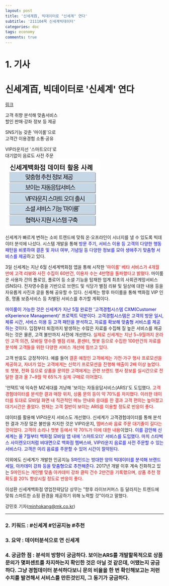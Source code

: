 ```yaml
---
layout: post
title: '신세계百, 빅데이터로 "신세계" 연다'
subtitle: '211104목 신세계빅데이터'
categories: doc
tags: economy
comments: true
---
```


# 1. 기사
신세계百, 빅데이터로 '신세계' 연다
==========
[링크](https://news.naver.com/main/read.naver?mode=LPOD&mid=sec&oid=009&aid=0004873894)

고객 취향 분석해 맞춤서비스   
할인 판매·강좌 정보 등 제공   

SNS기능 갖춘 '마이룸'으로   
고객간 이용경험 소통·공유   

VIP라운지선 '스마트오더'로   
대기없이 음료도 사전 주문   
<img src="/assets/img/211104Thu_SSG.png">

신세계가 빠르게 변하는 소비 트렌드에 맞춰 온·오프라인이 시너지를 낼 수 있도록 빅데이터 분석에 나섰다. 시스템 개발을 통해 <span style="color:blue">방문 주기, 서비스 이용 등 고객의 다양한 행동패턴을 비롯하여 결혼 및 자녀 여부, 기념일 등 다양한 정보를 모아 생애주기 맞춤형 서비스를 제공</span>하고 있다.   

3일 신세계는 지난 6월 신세계백화점 앱을 통해 시작한 <span style="color:red">'마이룸' 베타 서비스가 4개월 만에 고객 리뷰와 사진 수집이 60만건, 이용자 수는 4만명을 돌파했다고 밝혔다.</span> 마이룸은 사용자 간의 폴로잉, 폴로어 등 소셜 기능을 탑재한 업계 최초의 사회관계망서비스(SNS)다. 전자영수증을 기반으로 브랜드 및 식당가 별점 리뷰 및 일상에 대한 내용 등을 자유롭게 사진과 글을 통해 공유할 수 있다. 신세계는 향후 마이룸을 통해 백화점 VIP 인증, 명품 보증서비스 등 차별된 서비스를 추가할 계획이다.   

<span style="color:blue">마이룸이 가능한 것은 신세계가 지난 5월 완료한 '고객경험시스템 CXM(Customer eXperience Management)' 프로젝트 덕분이다. 고객경험시스템은 고객의 방문 일시, 체류 시간, 서비스 이용 등 고객 패턴을 분석하고, 자료를 확보해 맞춤형 서비스를 제공하는 것</span>이다. 입점부터 퇴점까지 발생하는 수많은 자료를 수집해 질 높은 서비스를 제공하는 것은 물론, 고객 불만까지 사전에 개선한다. <span style="color:red">실제로 신세계는 지난 5~9월까지 온라인 고객 의견, 모바일 영수증 별점 리뷰, 콜센터, 챗봇 등으로 수집한 100만건의 자료를 분석해 고객들을 위한 다양한 서비스 개선에 힘쓰고 있다.</span>

고객 반응도 긍정적이다. 예를 들어 <span style="color:red">결혼 예정인 고객에게는 가전·가구 행사 프로모션을 제공하고, 자녀가 있는 고객에게는 신학기 프로모션을 진행해 매출이 2배 이상 늘었다. 또 챗봇, 전화 등으로 상품을 문의한 고객에게는 관련 브랜드 행사 정보를 실시간으로 전달한 결과 올 7~9월 약 65%가 실제 구매로 이어졌다.</span>   

'언택트'에 익숙한 MZ세대를 겨냥해 '보이는 자동응답서비스(ARS)'도 도입했다. <span style="color:red">고객경험데이터를 분석한 결과 매장 위치, 상품 문의 등이 약 70%를 차지했다. 이러한 데이터를 토대로 모바일 화면 내 직관적인 메뉴 안내와 응대를 한 결과 고객 편의는 높아졌고 대기시간은 줄었다. 현재는 고객 절반이 보이는 ARS를 이용할 정도로 반응이 좋다.</span>   

데이터를 활용해 VIP라운지 서비스도 개선했다. 신세계가 고객경험데이터를 통해 분석한 결과 가장 많은 불만을 차지한 것은 VIP라운지, <span style="color:red">멤버스바 음료 주문 대기줄이 길다는 것이었다. 고객의 소리나 챗봇 등에서 약 70%가 이에 대한 내용</span>이었다. <span style="color:blue">이를 감안해 신세계는 올 7월부터 백화점 모바일 앱 내에 '스마트오더' 서비스를 도입했다. 마치 스타벅스 사이렌오더처럼 비대면으로 백화점 멤버스바, VIP라운지 음료를 사전 주문할 수 있는 서비스다. 고객은 미리 음료를 주문할 수 있어 시간이 절약된다.</span>   

이외에도 신세계가 개발한 인공지능 <span style="color:blue">S마인드는 방대한 양의 빅데이터를 분석해 브랜드 세일, 아카데미 강좌 등을 맞춤형으로 추천해준다.</span> 2017년 개발 이후 계속 진화하고 있는 <span style="color:red">S마인드는 개인별 맞춤 아카데미 강좌 클릭 건수 2만건을 기록했으며, 상품 추천 정확도를 20% 향상시킬 정도로 반응이 좋다.</span>   

이성환 신세계백화점 영업전략담당 상무는 "향후 라이브커머스 등 달라지는 트렌드에 맞춰 스마트한 쇼핑 환경을 제공하기 위해 노력할 것"이라고 말했다.   

강민호 기자(minhokang@mk.co.kr)   

* * *

### 2. 키워드 : \#신세계 \#인공지능 \#추천
### 3. 요약 : 데이터분석으로 연 신세계
### 4. 궁금한 점 : 분석의 방향이 궁금하다. 보이는ARS를 개발할목적으로 상품문의가 몇퍼센트를 차지하는지 확인한 것은 아닐 것 같은데, 어땠는지 궁금하다. 그냥 경험데이터 분석하다보니 문의 비율을 한 번 확인해보고는 저런 수치를 발견해서 서비스를 만든것인지, 그 동기가 궁금하다.

